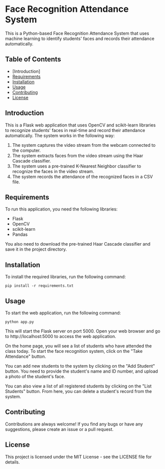 # Face Recognition Attendance System

This is a Python-based Face Recognition Attendance System that uses machine learning to identify students' faces and records their attendance automatically.

## Table of Contents

- [Introduction]
- [Requirements](#requirements)
- [Installation](#installation)
- [Usage](#usage)
- [Contributing](#contributing)
- [License](#license)

## Introduction

This is a Flask web application that uses OpenCV and scikit-learn libraries to recognize students' faces in real-time and record their attendance automatically. The system works in the following way:

1. The system captures the video stream from the webcam connected to the computer.
2. The system extracts faces from the video stream using the Haar Cascade classifier.
3. The system uses a pre-trained K-Nearest Neighbor classifier to recognize the faces in the video stream.
4. The system records the attendance of the recognized faces in a CSV file.

## Requirements

To run this application, you need the following libraries:

- Flask
- OpenCV
- scikit-learn
- Pandas

You also need to download the pre-trained Haar Cascade classifier and save it in the project directory.

## Installation

To install the required libraries, run the following command:

```
pip install -r requirements.txt
```

## Usage

To start the web application, run the following command:

```
python app.py
```

This will start the Flask server on port 5000. Open your web browser and go to http://localhost:5000 to access the web application.

On the home page, you will see a list of students who have attended the class today. To start the face recognition system, click on the "Take Attendance" button.

You can add new students to the system by clicking on the "Add Student" button. You need to provide the student's name and ID number, and upload a photo of the student's face.

You can also view a list of all registered students by clicking on the "List Students" button. From here, you can delete a student's record from the system.

## Contributing

Contributions are always welcome! If you find any bugs or have any suggestions, please create an issue or a pull request.

## License

This project is licensed under the MIT License - see the LICENSE file for details.
